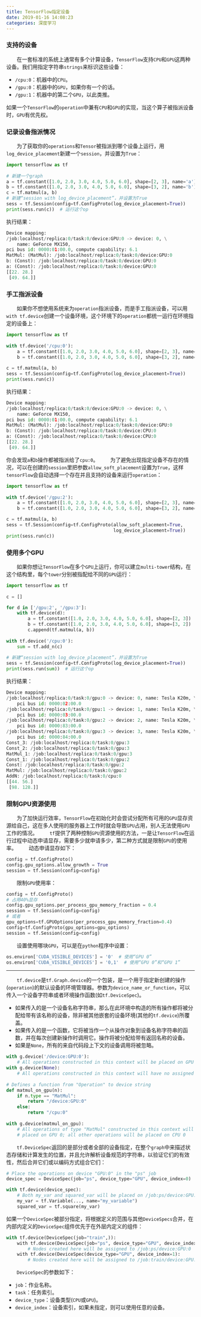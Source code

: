 ```yaml
---
title: TensorFlow指定设备
date: 2019-01-16 14:08:23
categories: 深度学习
---
```

### 支持的设备

&emsp;&emsp;在一套标准的系统上通常有多个计算设备，`TensorFlow`支持`CPU`和`GPU`这两种设备。我们用指定字符串`strings`来标识这些设备：

- `/cpu:0`：机器中的`CPU`。
- `/gpu:0`：机器中的`GPU`，如果你有一个的话。
- `/gpu:1`：机器中的第二个`GPU`，以此类推。

如果一个`TensorFlow`的`operation`中兼有`CPU`和`GPU`的实现，当这个算子被指派设备时，`GPU`有优先权。

### 记录设备指派情况

&emsp;&emsp;为了获取你的`operations`和`Tensor`被指派到哪个设备上运行，用`log_device_placement`新建一个`session`，并设置为`True`：

``` python
import tensorflow as tf
​
# 新建一个graph
a = tf.constant([1.0, 2.0, 3.0, 4.0, 5.0, 6.0], shape=[2, 3], name='a')
b = tf.constant([1.0, 2.0, 3.0, 4.0, 5.0, 6.0], shape=[3, 2], name='b')
c = tf.matmul(a, b)
# 新建“session with log_device_placement”，并设置为True
sess = tf.Session(config=tf.ConfigProto(log_device_placement=True))
print(sess.run(c))  # 运行这个op
```

执行结果：

``` python
Device mapping:
/job:localhost/replica:0/task:0/device:GPU:0 -> device: 0, \
    name: GeForce MX150,
pci bus id: 0000:01:00.0, compute capability: 6.1
MatMul: (MatMul): /job:localhost/replica:0/task:0/device:GPU:0
b: (Const): /job:localhost/replica:0/task:0/device:GPU:0
a: (Const): /job:localhost/replica:0/task:0/device:GPU:0
[[22. 28.]
 [49. 64.]]
```

### 手工指派设备

&emsp;&emsp;如果你不想使用系统来为`operation`指派设备，而是手工指派设备，可以用`with tf.device`创建一个设备环境，这个环境下的`operation`都统一运行在环境指定的设备上：

``` python
import tensorflow as tf
​
with tf.device('/cpu:0'):
    a = tf.constant([1.0, 2.0, 3.0, 4.0, 5.0, 6.0], shape=[2, 3], name='a')
    b = tf.constant([1.0, 2.0, 3.0, 4.0, 5.0, 6.0], shape=[3, 2], name='b')
​
c = tf.matmul(a, b)
sess = tf.Session(config=tf.ConfigProto(log_device_placement=True))
print(sess.run(c))
```

执行结果：

``` python
Device mapping:
/job:localhost/replica:0/task:0/device:GPU:0 -> device: 0, \
    name: GeForce MX150,
pci bus id: 0000:01:00.0, compute capability: 6.1
MatMul: (MatMul): /job:localhost/replica:0/task:0/device:GPU:0
b: (Const): /job:localhost/replica:0/task:0/device:CPU:0
a: (Const): /job:localhost/replica:0/task:0/device:CPU:0
[[22. 28.]
 [49. 64.]]
```

你会发现`a`和`b`操作都被指派给了`cpu:0`。
&emsp;&emsp;为了避免出现指定设备不存在的情况，可以在创建的`session`里把参数`allow_soft_placement`设置为`True`，这样`tensorFlow`会自动选择一个存在并且支持的设备来运行`operation`：

``` python
import tensorflow as tf
​
with tf.device('/gpu:2'):
    a = tf.constant([1.0, 2.0, 3.0, 4.0, 5.0, 6.0], shape=[2, 3], name='a')
    b = tf.constant([1.0, 2.0, 3.0, 4.0, 5.0, 6.0], shape=[3, 2], name='b')

c = tf.matmul(a, b)
sess = tf.Session(config=tf.ConfigProto(allow_soft_placement=True,
                                        log_device_placement=True))
print(sess.run(c))
```

### 使用多个GPU

&emsp;&emsp;如果你想让`TensorFlow`在多个`GPU`上运行，你可以建立`multi-tower`结构，在这个结构里，每个`tower`分别被指配给不同的`GPU`运行：

``` python
import tensorflow as tf
​
c = []

for d in ['/gpu:2', '/gpu:3']:
    with tf.device(d):
        a = tf.constant([1.0, 2.0, 3.0, 4.0, 5.0, 6.0], shape=[2, 3])
        b = tf.constant([1.0, 2.0, 3.0, 4.0, 5.0, 6.0], shape=[3, 2])
        c.append(tf.matmul(a, b))
​
with tf.device('/cpu:0'):
    sum = tf.add_n(c)
​
# 新建“session with log_device_placement”，并设置为True
sess = tf.Session(config=tf.ConfigProto(log_device_placement=True))
print(sess.run(sum))  # 运行这个op
```

执行结果：

``` python
Device mapping:
/job:localhost/replica:0/task:0/gpu:0 -> device: 0, name: Tesla K20m, \
    pci bus id: 0000:02:00.0
/job:localhost/replica:0/task:0/gpu:1 -> device: 1, name: Tesla K20m, \
    pci bus id: 0000:03:00.0
/job:localhost/replica:0/task:0/gpu:2 -> device: 2, name: Tesla K20m, \
    pci bus id: 0000:83:00.0
/job:localhost/replica:0/task:0/gpu:3 -> device: 3, name: Tesla K20m, \
    pci bus id: 0000:84:00.0
Const_3: /job:localhost/replica:0/task:0/gpu:3
Const_2: /job:localhost/replica:0/task:0/gpu:3
MatMul_1: /job:localhost/replica:0/task:0/gpu:3
Const_1: /job:localhost/replica:0/task:0/gpu:2
Const: /job:localhost/replica:0/task:0/gpu:2
MatMul: /job:localhost/replica:0/task:0/gpu:2
AddN: /job:localhost/replica:0/task:0/cpu:0
[[44. 56.]
 [98. 128.]]
```

### 限制GPU资源使用

&emsp;&emsp;为了加快运行效率，`TensorFlow`在初始化时会尝试分配所有可用的`GPU`显存资源给自己，这在多人使用的服务器上工作时就会导致`GPU`占用，别人无法使用`GPU`工作的情况。
&emsp;&emsp;`tf`提供了两种控制`GPU`资源使用的方法，一是让`TensorFlow`在运行过程中动态申请显存，需要多少就申请多少，第二种方式就是限制`GPU`的使用率。
&emsp;&emsp;动态申请显存如下：

``` python
config = tf.ConfigProto()
config.gpu_options.allow_growth = True
session = tf.Session(config=config)
```

&emsp;&emsp;限制`GPU`使用率：

``` python
config = tf.ConfigProto()
# 占用40%显存
config.gpu_options.per_process_gpu_memory_fraction = 0.4
session = tf.Session(config=config)
# 或者
gpu_options=tf.GPUOptions(per_process_gpu_memory_fraction=0.4)
config=tf.ConfigProto(gpu_options=gpu_options)
session = tf.Session(config=config)
```

&emsp;&emsp;设置使用哪块`GPU`，可以是在`python`程序中设置：

``` python
os.environ['CUDA_VISIBLE_DEVICES'] = '0'  # 使用“GPU 0”
os.environ['CUDA_VISIBLE_DEVICES'] = '0,1'  # 使用“GPU 0”和“GPU 1”
```

---

&emsp;&emsp;`tf.device`是`tf.Graph.device`的一个包装，是一个用于指定新创建的操作(`operation`)的默认设备的环境管理器。参数为`device_name_or_function`，可以传入一个设备字符串或者环境操作函数(如`tf.DeviceSpec`)。

- 如果传入的是一个设备名称字符串，那么在此环境中构造的所有操作都将被分配给带有该名称的设备，除非被其他嵌套的设备环境(其他的`tf.device`)所覆盖。
- 如果传入的是一个函数，它将被当作一个从操作对象到设备名称字符串的函数，并在每次创建新操作时调用它。操作将被分配给带有返回名称的设备。
- 如果是`None`，所有的来自代码段上下文的设备调用将被忽略。

``` python
with g.device('/device:GPU:0'):
    # All operations constructed in this context will be placed on GPU 0
with g.device(None):
    # All operations constructed in this context will have no assigned device
​
# Defines a function from "Operation" to device string
def matmul_on_gpu(n):
    if n.type == "MatMul":
        return "/device:GPU:0"
    else:
        return "/cpu:0"
​
with g.device(matmul_on_gpu):
    # All operations of type "MatMul" constructed in this context will be
    # placed on GPU 0; all other operations will be placed on CPU 0
```

&emsp;&emsp;`tf.DeviceSpec`返回的是部分或者全部的设备指定，在整个`graph`中来描述状态存储和计算发生的位置，并且允许解析设备规范的字符串，以验证它们的有效性，然后合并它们或以编码方式组合它们：

``` python
# Place the operations on device "GPU:0" in the "ps" job
device_spec = DeviceSpec(job="ps", device_type="GPU", device_index=0)

with tf.device(device_spec):
    # Both my_var and squared_var will be placed on /job:ps/device:GPU:0
    my_var = tf.Variable(..., name="my_variable")
    squared_var = tf.square(my_var)
```

如果一个`DeviceSpec`被部分指定，将根据定义的范围与其他`DeviceSpecs`合并，在内部内定义的`DeviceSpec`组件优先于在外层内定义的组件：

``` python
with tf.device(DeviceSpec(job="train",)):
    with tf.device(DeviceSpec(job="ps", device_type="GPU", device_index=0):
        # Nodes created here will be assigned to /job:ps/device:GPU:0
    with tf.device(DeviceSpec(device_type="GPU", device_index=1):
        # Nodes created here will be assigned to /job:train/device:GPU:1
```

&emsp;&emsp;`DeviceSpec`的参数如下：

- `job`：作业名称。
- `task`：任务索引。
- `device_type`：设备类型(`CPU`或`GPU`)。
- `device_index`：设备索引，如果未指定，则可以使用任意的设备。